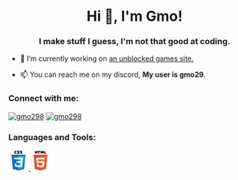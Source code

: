 <h1 align="center">Hi 👋, I'm Gmo!</h1>
<h3 align="center">I make stuff I guess, I'm not that good at coding.</h3>

- 🔭 I’m currently working on [an unblocked games site.](https://github.com/GMO298/GMO298.github.io)

- 📫 You can reach me on my discord, **My user is gmo29.**

<h3 align="left">Connect with me:</h3>
<p align="left">
<a href="https://codepen.io/gmo298" target="blank"><img align="center" src="https://raw.githubusercontent.com/rahuldkjain/github-profile-readme-generator/master/src/images/icons/Social/codepen.svg" alt="gmo298" height="30" width="40" /></a>
<a href="https://www.youtube.com/c/gmo298" target="blank"><img align="center" src="https://raw.githubusercontent.com/rahuldkjain/github-profile-readme-generator/master/src/images/icons/Social/youtube.svg" alt="gmo298" height="30" width="40" /></a>
</p>

<h3 align="left">Languages and Tools:</h3>
<p align="left"> <a href="https://www.w3schools.com/css/" target="_blank" rel="noreferrer"> <img src="https://raw.githubusercontent.com/devicons/devicon/master/icons/css3/css3-original-wordmark.svg" alt="css3" width="40" height="40"/> </a> <a href="https://www.w3.org/html/" target="_blank" rel="noreferrer"> <img src="https://raw.githubusercontent.com/devicons/devicon/master/icons/html5/html5-original-wordmark.svg" alt="html5" width="40" height="40"/> </a> </p>
